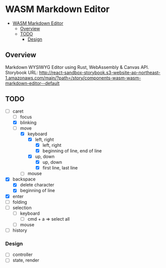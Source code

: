 # WASM Markdown Editor

- [WASM Markdown Editor](#wasm-markdown-editor)
  - [Overview](#overview)
  - [TODO](#todo)
    - [Design](#design)

## Overview

Markdown WYSIWYG Editor using Rust, WebAssembly & Canvas API.
Storybook URL: <http://react-sandbox-storybook.s3-website-ap-northeast-1.amazonaws.com/main/?path=/story/components-wasm-wasm-markdown-editor--default>

## TODO

- [ ] caret
  - [ ] focus
  - [x] blinking
  - [ ] move
    - [x] keyboard
      - [x] left, right
        - [x] left, right
        - [x] beginning of line, end of line
      - [x] up, down
        - [x] up, down
        - [x] first line, last line
    - [ ] mouse
- [x] backspace
  - [x] delete character
  - [x] beginning of line
- [x] enter
- [ ] folding
- [ ] selection
  - [ ] keyboard
    - [ ] cmd + a => select all
  - [ ] mouse
- [ ] history

### Design

- [ ] controller
- [ ] state, render
